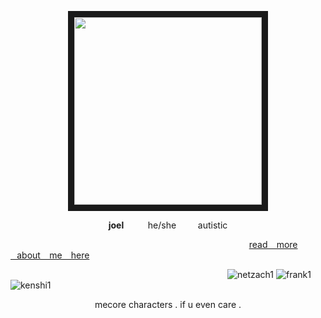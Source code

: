 <p align="center">
<img src=https://cdn.discordapp.com/attachments/785477095903461387/1204927529270513725/1958844_2ce7d685959bfd7cc7825766c31bc051.png?ex=65d68335&is=65c40e35&hm=4c3709696ce7855b3161bf48456607885052c61c4c4cc370fa8aa59afdef5bb4&=65d680ee&is=65c40bee&hm=420ed016b9fa00b7d3d791c79c7f8435d50f490550a87159d5ec2c78098bf782&" width="300" height="300" border="10"/>
</p>

<p align="center">
<b>joel</b> ⠀⠀⠀ he/she⠀⠀ ⠀autistic  

   ⠀⠀⠀  ⠀⠀⠀  ⠀⠀⠀  ⠀⠀⠀  ⠀⠀⠀  ⠀⠀⠀  ⠀⠀⠀  ⠀⠀⠀  ⠀⠀⠀  ⠀⠀⠀  ⠀⠀⠀ [read ⠀more ⠀about ⠀me ⠀here](https://rentry.co/BILLYLOOMlS)

 
⠀⠀⠀ ⠀⠀⠀ ⠀⠀⠀ ⠀⠀⠀ ⠀⠀⠀ ⠀⠀⠀ ⠀⠀⠀ ⠀⠀⠀ ⠀⠀⠀ ⠀⠀⠀ ![netzach1](https://github.com/Iobotomy/Iobotomy/assets/116941296/14374008-c026-4d01-853a-eaf90b9aa425)
![frank1](https://github.com/Iobotomy/Iobotomy/assets/116941296/12b37aa2-c48d-4988-bf85-49018f0f7ace)
![kenshi1](https://github.com/Iobotomy/Iobotomy/assets/116941296/1b9916d4-53ed-4e49-b995-afa5eb2d2873)

<p align="center">
mecore characters . if u even care .   
